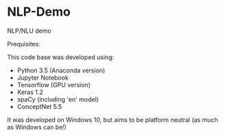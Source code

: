 # NLP-Demo

NLP/NLU demo 



Prequisites:

This code base was developed using:

* Python 3.5 (Anaconda version)
* Jupyter Notebook
* Tensorflow (GPU version)
* Keras 1.2
* spaCy (including 'en' model)
* ConceptNet 5.5

It was developed on Windows 10, but aims to be platform neutral (as much as Windows can be!)





